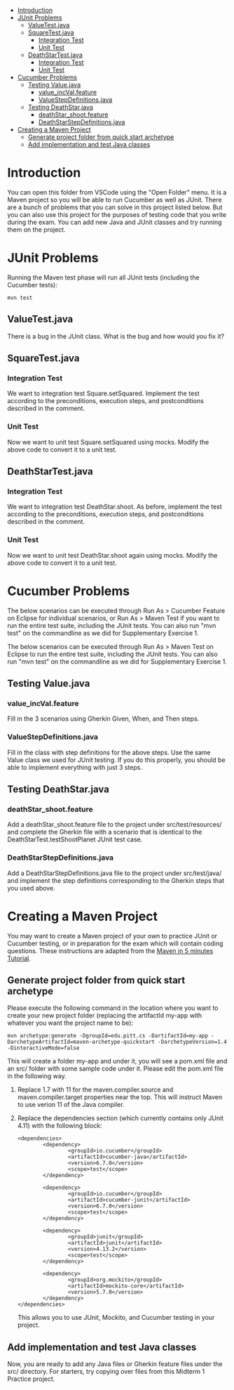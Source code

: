 - [Introduction](#introduction)
- [JUnit Problems](#junit-problems)
  * [ValueTest.java](#valuetestjava)
  * [SquareTest.java](#squaretestjava)
    + [Integration Test](#integration-test)
    + [Unit Test](#unit-test)
  * [DeathStarTest.java](#deathstartestjava)
    + [Integration Test](#integration-test-1)
    + [Unit Test](#unit-test-1)
- [Cucumber Problems](#cucumber-problems)
  * [Testing Value.java](#testing-valuejava)
    + [value_incVal.feature](#value-incvalfeature)
    + [ValueStepDefinitions.java](#valuestepdefinitionsjava)
  * [Testing DeathStar.java](#testing-deathstarjava)
    + [deathStar_shoot.feature](#deathstar-shootfeature)
    + [DeathStarStepDefinitions.java](#deathstarstepdefinitionsjava)
- [Creating a Maven Project](#creating-a-maven-project)
  * [Generate project folder from quick start archetype](#generate-project-folder-from-quick-start-archetype)
  * [Add implementation and test Java classes](#add-implementation-and-test-java-classes)

# Introduction

You can open this folder from VSCode using the "Open Folder" menu.  It is a
Maven project so you will be able to run Cucumber as well as JUnit.  There are
a bunch of problems that you can solve in this project listed below.  But you
can also use this project for the purposes of testing code that you write
during the exam.  You can add new Java and JUnit classes and try running them
on the project.

# JUnit Problems

Running the Maven test phase will run all JUnit tests (including the Cucumber tests):

```
mvn test
```

## ValueTest.java

There is a bug in the JUnit class.  What is the bug and how would you fix it?

## SquareTest.java

### Integration Test

We want to integration test Square.setSquared.  Implement the test according
to the preconditions, execution steps, and postconditions described in the
comment.

### Unit Test

Now we want to unit test Square.setSquared using mocks.  Modify the above
code to convert it to a unit test.

## DeathStarTest.java

### Integration Test

We want to integration test DeathStar.shoot. As before, implement the test
according to the preconditions, execution steps, and postconditions
described in the comment.

### Unit Test

Now we want to unit test DeathStar.shoot again using mocks.  Modify the
above code to convert it to a unit test.

# Cucumber Problems

The below scenarios can be executed through Run As > Cucumber Feature on
Eclipse for individual scenarios, or Run As > Maven Test if you want to run
the entire test suite, including the JUnit tests.  You can also run "mvn
test" on the commandline as we did for Supplementary Exercise 1.

The below scenarios can be executed through Run As > Maven Test on Eclipse
to run the entire test suite, including the JUnit tests.  You can also
run "mvn test" on the commandline as we did for Supplementary Exercise 1.

## Testing Value.java

### value_incVal.feature

Fill in the 3 scenarios using Gherkin Given, When, and Then steps.

### ValueStepDefinitions.java

Fill in the class with step definitions for the above steps.  Use the same
Value class we used for JUnit testing.  If you do this properly, you should
be able to implement everything with just 3 steps.

## Testing DeathStar.java

### deathStar_shoot.feature

Add a deathStar_shoot.feature file to the project under src/test/resources/
and complete the Gherkin file with a scenario that is identical to the
DeathStarTest.testShootPlanet JUnit test case.

### DeathStarStepDefinitions.java

Add a DeathStarStepDefinitions.java file to the project under src/test/java/
and implement the step definitions corresponding to the Gherkin steps that
you used above.

# Creating a Maven Project

You may want to create a Maven project of your own to practice JUnit or
Cucumber testing, or in preparation for the exam which will contain coding
questions.  These instructions are adapted from the [Maven in 5 minutes
Tutorial](https://maven.apache.org/guides/getting-started/maven-in-five-minutes.html).

## Generate project folder from quick start archetype

Please execute the following command in the location where you want to
create your new project folder (replacing the artifactId my-app with
whatever you want the project name to be):

```
mvn archetype:generate -DgroupId=edu.pitt.cs -DartifactId=my-app -DarchetypeArtifactId=maven-archetype-quickstart -DarchetypeVersion=1.4 -DinteractiveMode=false
```

This will create a folder my-app and under it, you will see a pom.xml file
and an src/ folder with some sample code under it.  Please edit the pom.xml
file in the following way.

1. Replace 1.7 with 11 for the maven.compiler.source and
   maven.compiler.target properties near the top.  This will instruct Maven
to use verion 11 of the Java compiler.

1. Replace the dependencies section (which currently contains only JUnit
   4.11) with the following block:

   ```
   <dependencies>
           <dependency>
                   <groupId>io.cucumber</groupId>
                   <artifactId>cucumber-java</artifactId>
                   <version>6.7.0</version>
                   <scope>test</scope>
           </dependency>

           <dependency>
                   <groupId>io.cucumber</groupId>
                   <artifactId>cucumber-junit</artifactId>
                   <version>6.7.0</version>
                   <scope>test</scope>
           </dependency>

           <dependency>
                   <groupId>junit</groupId>
                   <artifactId>junit</artifactId>
                   <version>4.13.2</version>
                   <scope>test</scope>
           </dependency>

           <dependency>
                   <groupId>org.mockito</groupId>
                   <artifactId>mockito-core</artifactId>
                   <version>5.7.0</version>
           </dependency>
   </dependencies>
   ```

   This allows you to use JUnit, Mockito, and Cucumber testing in your
project.

## Add implementation and test Java classes

Now, you are ready to add any Java files or Gherkin feature files under the
src/ directory.  For starters, try copying over files from this Midterm 1
Practice project.
